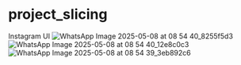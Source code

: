 # project_slicing
Instagram UI
![WhatsApp Image 2025-05-08 at 08 54 40_8255f5d3](https://github.com/user-attachments/assets/eef836ca-7640-4ef4-a4e3-7e69e7581fc4)
![WhatsApp Image 2025-05-08 at 08 54 40_12e8c0c3](https://github.com/user-attachments/assets/84db9211-ade8-475c-b721-e4ebd20c5cea)
![WhatsApp Image 2025-05-08 at 08 54 39_3eb892c6](https://github.com/user-attachments/assets/ef003fbb-6b03-4d73-a671-0ae6853ba06e)
